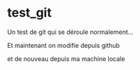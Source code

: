 # test_git
Un test de git qui se déroule normalement...

Et maintenant on modifie depuis github

et de nouveau depuis ma machine locale
